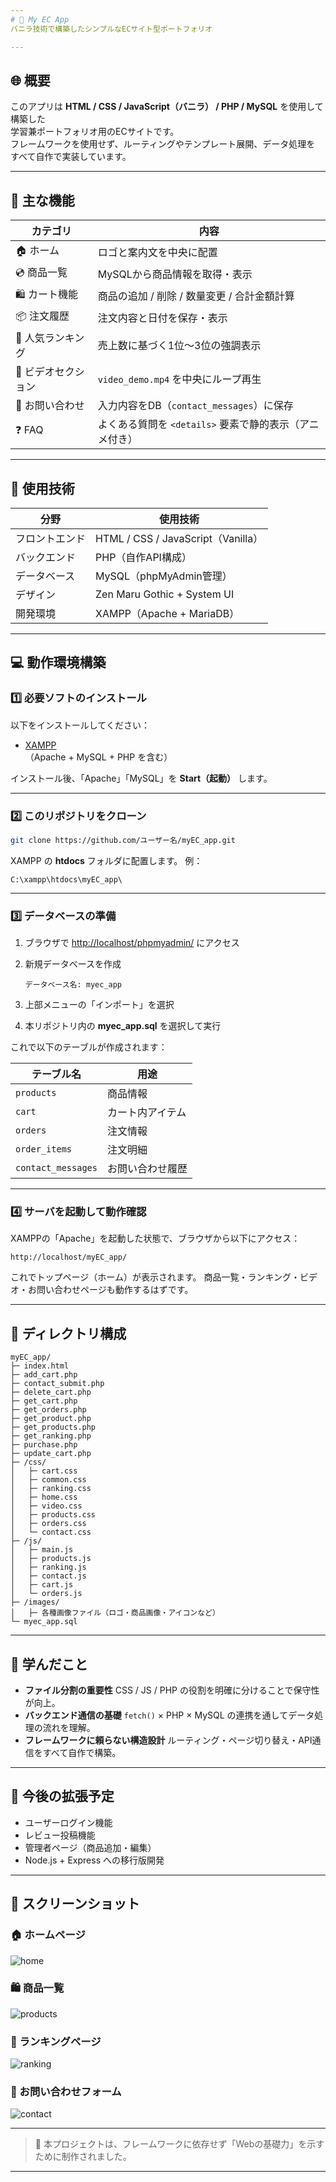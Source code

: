 ```yaml
---
# 🛒 My EC App  
バニラ技術で構築したシンプルなECサイト型ポートフォリオ  

---
```


## 🌐 概要
このアプリは **HTML / CSS / JavaScript（バニラ） / PHP / MySQL** を使用して構築した  
学習兼ポートフォリオ用のECサイトです。  
フレームワークを使用せず、ルーティングやテンプレート展開、データ処理を  
すべて自作で実装しています。

---

## 🚀 主な機能

| カテゴリ | 内容 |
|-----------|------|
| 🏠 ホーム | ロゴと案内文を中央に配置 |
| 💿 商品一覧 | MySQLから商品情報を取得・表示 |
| 🛍️ カート機能 | 商品の追加 / 削除 / 数量変更 / 合計金額計算 |
| 📦 注文履歴 | 注文内容と日付を保存・表示 |
| 🥇 人気ランキング | 売上数に基づく1位～3位の強調表示 |
| 🎥 ビデオセクション | `video_demo.mp4` を中央にループ再生 |
| 📩 お問い合わせ | 入力内容をDB（`contact_messages`）に保存 |
| ❓ FAQ | よくある質問を `<details>` 要素で静的表示（アニメ付き） |

---

## 🧩 使用技術

| 分野 | 使用技術 |
|------|-----------|
| フロントエンド | HTML / CSS / JavaScript（Vanilla） |
| バックエンド | PHP（自作API構成） |
| データベース | MySQL（phpMyAdmin管理） |
| デザイン | Zen Maru Gothic + System UI |
| 開発環境 | XAMPP（Apache + MariaDB） |

---

## 💻 動作環境構築

### 1️⃣ 必要ソフトのインストール
以下をインストールしてください：

- [XAMPP](https://www.apachefriends.org/jp/index.html)  
  （Apache + MySQL + PHP を含む）

インストール後、「Apache」「MySQL」を **Start（起動）** します。

---

### 2️⃣ このリポジトリをクローン

```bash
git clone https://github.com/ユーザー名/myEC_app.git
````

XAMPP の **htdocs** フォルダに配置します。
例：

```
C:\xampp\htdocs\myEC_app\
```

---

### 3️⃣ データベースの準備

1. ブラウザで [http://localhost/phpmyadmin/](http://localhost/phpmyadmin/) にアクセス
2. 新規データベースを作成

   ```
   データベース名: myec_app
   ```
3. 上部メニューの「インポート」を選択
4. 本リポジトリ内の **myec_app.sql** を選択して実行

これで以下のテーブルが作成されます：

| テーブル名              | 用途       |
| ------------------ | -------- |
| `products`         | 商品情報     |
| `cart`             | カート内アイテム |
| `orders`           | 注文情報     |
| `order_items`      | 注文明細     |
| `contact_messages` | お問い合わせ履歴 |

---

### 4️⃣ サーバを起動して動作確認

XAMPPの「Apache」を起動した状態で、ブラウザから以下にアクセス：

```
http://localhost/myEC_app/
```

これでトップページ（ホーム）が表示されます。
商品一覧・ランキング・ビデオ・お問い合わせページも動作するはずです。

---

## 📁 ディレクトリ構成

```
myEC_app/
├─ index.html
├─ add_cart.php
├─ contact_submit.php
├─ delete_cart.php
├─ get_cart.php
├─ get_orders.php
├─ get_product.php
├─ get_products.php
├─ get_ranking.php
├─ purchase.php
├─ update_cart.php
├─ /css/
│   ├─ cart.css
│   ├─ common.css
│   ├─ ranking.css
│   ├─ home.css
│   ├─ video.css
│   ├─ products.css
│   ├─ orders.css
│   └─ contact.css
├─ /js/
│   ├─ main.js
│   ├─ products.js
│   ├─ ranking.js
│   ├─ contact.js
│   ├─ cart.js
│   └─ orders.js
├─ /images/
│   ├─ 各種画像ファイル（ロゴ・商品画像・アイコンなど）
└─ myec_app.sql
```

---

## 🧠 学んだこと

* **ファイル分割の重要性**
  CSS / JS / PHP の役割を明確に分けることで保守性が向上。
* **バックエンド通信の基礎**
  `fetch()` × PHP × MySQL の連携を通してデータ処理の流れを理解。
* **フレームワークに頼らない構造設計**
  ルーティング・ページ切り替え・API通信をすべて自作で構築。

---

## 🔮 今後の拡張予定

* ユーザーログイン機能
* レビュー投稿機能
* 管理者ページ（商品追加・編集）
* Node.js + Express への移行版開発

---

## 📸 スクリーンショット

### 🏠 ホームページ

![home](images/my-ec_home.png)

### 🛍️ 商品一覧

![products](images/my-ec_products.png)

### 🥇 ランキングページ

![ranking](images/my-ec_ranking.png)

### 📩 お問い合わせフォーム

![contact](images/my-ec_contact.png)

---

> 📘 本プロジェクトは、フレームワークに依存せず「Webの基礎力」を示すために制作されました。

---
